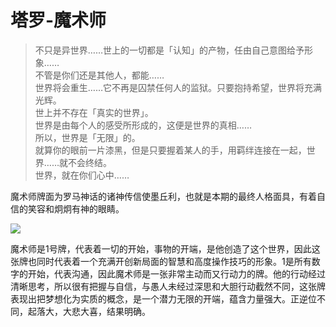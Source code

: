 # 塔罗-魔术师



> 不只是异世界……世上的一切都是「认知」的产物，任由自己意图给予形象……  
> 不管是你们还是其他人，都能……  
> 世界将会重生……它不再是囚禁任何人的监狱。只要抱持希望，世界将充满光辉。  
> 世上并不存在「真实的世界」。  
> 世界是由每个人的感受所形成的，这便是世界的真相……  
> 所以，世界是「无限」的。  
> 就算你的眼前一片漆黑，但是只要握着某人的手，用羁绊连接在一起，世界……就不会终结。  
> 世界，就在你们心中……

魔术师牌面为罗马神话的诸神传信使墨丘利，也就是本期的最终人格面具，有着自信的笑容和炯炯有神的眼睛。

![](https://pic1.zhimg.com/80/v2-1492c5265da684fcf5a8650ac56b5740_720w.jpg)

魔术师是1号牌，代表着一切的开始，事物的开端，是他创造了这个世界，因此这张牌也同时代表着一个充满开创新局面的智慧和高度操作技巧的形象。1是所有数字的开始，代表沟通，因此魔术师是一张非常主动而又行动力的牌。他的行动经过清晰思考，所以很有把握与自信，与愚人未经过深思和大胆行动截然不同，这张牌表现出把梦想化为实质的概念，是一个潜力无限的开端，蕴含力量强大。正逆位不同，起落大，大悲大喜，结果明确。  


